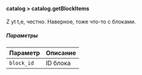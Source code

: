 #### catalog > catalog.getBlockItems

Z yt t,e, честно. Наверное, тоже что-то с блоками.

##### Параметры

|Параметр|Описание|
|--|--|
|`block_id`|ID блока|
